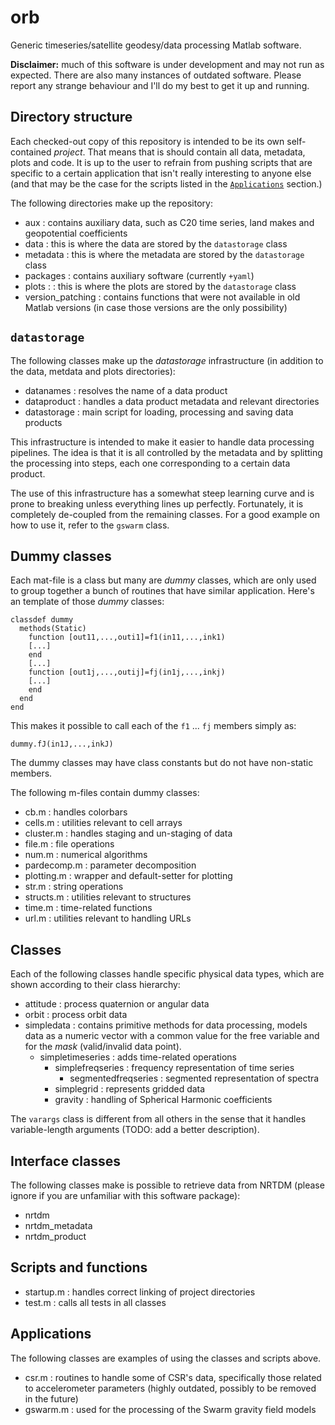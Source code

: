 # orb

Generic timeseries/satellite geodesy/data processing Matlab software.

**Disclaimer:** much of this software is under development and may not run as expected. There are also many instances of outdated software. Please report any strange behaviour and I'll do my best to get it up and running.

## Directory structure

Each checked-out copy of this repository is intended to be its own self-contained *project*. That means that is should contain all data, metadata, plots and code. It is up to the user to refrain from pushing scripts that are specific to a certain application that isn't really interesting to anyone else (and that may be the case for the scripts listed in the [`Applications`](#Applications) section.)

The following directories make up the repository:

* aux : contains auxiliary data, such as C20 time series, land makes and geopotential coefficients
* data : this is where the data are stored by the `datastorage` class
* metadata : this is where the metadata are stored by the `datastorage` class
* packages : contains auxiliary software (currently `+yaml`)
* plots :  : this is where the plots are stored by the `datastorage` class
* version_patching : contains functions that were not available in old Matlab versions (in case those versions are the only possibility)

## `datastorage`

The following classes make up the *datastorage* infrastructure (in addition to the data, metdata and plots directories):

* datanames : resolves the name of a data product
* dataproduct : handles a data product metadata and relevant directories
* datastorage : main script for loading, processing and saving data products

This infrastructure is intended to make it easier to handle data processing pipelines. The idea is that it is all controlled by the metadata and by splitting the processing into steps, each one corresponding to a certain data product.

The use of this infrastructure has a somewhat steep learning curve and is prone to breaking unless everything lines up perfectly. Fortunately, it is completely de-coupled from the remaining classes. For a good example on how to use it, refer to the `gswarm` class.

## Dummy classes

Each mat-file is a class but many are *dummy* classes, which are only used to group together a bunch of routines that have similar application. Here's an template of those *dummy* classes:

```
classdef dummy
  methods(Static)
    function [out11,...,outi1]=f1(in11,...,ink1)
    [...]
    end
    [...]
    function [out1j,...,outij]=fj(in1j,...,inkj)
    [...]
    end
  end
end
```

This makes it possible to call each of the `f1` ... `fj` members simply as:

```
dummy.fJ(in1J,...,inkJ)
```

The dummy classes may have class constants but do not have non-static members.

The following m-files contain dummy classes:

* cb.m : handles colorbars
* cells.m : utilities relevant to cell arrays
* cluster.m : handles staging and un-staging of data
* file.m : file operations
* num.m : numerical algorithms
* pardecomp.m : parameter decomposition
* plotting.m : wrapper and default-setter for plotting
* str.m : string operations
* structs.m : utilities relevant to structures
* time.m : time-related functions
* url.m : utilities relevant to handling URLs


## Classes

Each of the following classes handle specific physical data types, which are shown according to their class hierarchy:

* attitude : process quaternion or angular data
* orbit : process orbit data
* simpledata : contains primitive methods for data processing, models data as a numeric vector with a common value for the free variable and for the *mask* (valid/invalid data point).
  * simpletimeseries : adds time-related operations
    * simplefreqseries : frequency representation of time series
      * segmentedfreqseries : segmented representation of spectra
    * simplegrid : represents gridded data
    * gravity : handling of Spherical Harmonic coefficients

The `varargs` class is different from all others in the sense that it handles variable-length arguments (TODO: add a better description).


## Interface classes

The following classes make is possible to retrieve data from NRTDM (please ignore if you are unfamiliar with this software package):

* nrtdm
* nrtdm_metadata
* nrtdm_product


## Scripts and functions

* startup.m : handles correct linking of project directories
* test.m : calls all tests in all classes


## Applications

The following classes are examples of using the classes and scripts above.

* csr.m : routines to handle some of CSR's data, specifically those related to accelerometer parameters (highly outdated, possibly to be removed in the future)
* gswarm.m : used for the processing of the Swarm gravity field models


